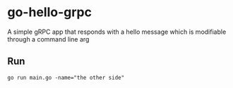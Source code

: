 # go-hello-grpc

A simple gRPC app that responds with a hello message which is modifiable through a command line arg

## Run

```
go run main.go -name="the other side"
```